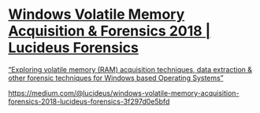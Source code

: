 
<div class="rich-link-card-container"><a class="rich-link-card" href="https://medium.com/@lucideus/windows-volatile-memory-acquisition-forensics-2018-lucideus-forensics-3f297d0e5bfd" target="_blank">
	<div class="rich-link-image-container">
		<div class="rich-link-image" style="background-image: url('')">
	</div>
	</div>
	<div class="rich-link-card-text">
		<h1 class="rich-link-card-title">Windows Volatile Memory Acquisition & Forensics 2018 | Lucideus Forensics</h1>
		<p class="rich-link-card-description">
		“Exploring volatile memory (RAM) acquisition techniques, data extraction & other forensic techniques for Windows based Operating Systems”
		</p>
		<p class="rich-link-href">
		https://medium.com/@lucideus/windows-volatile-memory-acquisition-forensics-2018-lucideus-forensics-3f297d0e5bfd
		</p>
	</div>
</a></div>

